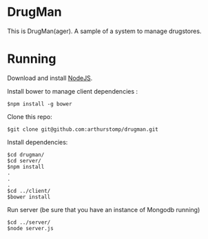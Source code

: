 # DrugMan
This is DrugMan(ager). A sample of a system to manage drugstores.

# Running

Download and install [NodeJS](https://nodejs.org/en/download/).

Install bower to manage client dependencies :
```
$npm install -g bower
```

Clone this repo:
 ```
 $git clone git@github.com:arthurstomp/drugman.git
 ```

Install dependencies:
```
$cd drugman/
$cd server/
$npm install
.
.
.
$cd ../client/
$bower install
```

Run server (be sure that you have an instance of Mongodb running)
```
$cd ../server/
$node server.js
```
